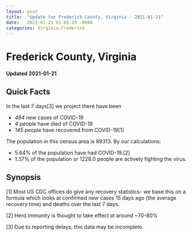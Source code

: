 ```yaml
---
layout: post
title:  "Update for Frederick County, Virginia - 2021-01-21"
date:   2021-01-21 01:01:29 -0600
categories: Virginia,Frederick
---
```


# Frederick County, Virginia
#### Updated 2021-01-21

## Quick Facts

In the last 7 days[3] we project there have been
- *484* new cases of COVID-19
- *4* people have died of COVID-19
- *145* people have recovered from COVID-19[1]

The population in this census area is 89313. By our calculations:
- 5.64% of the population have had COVID-19.[2]
- 1.37% of the population or 1228.0 people are actively fighting the virus.

## Synopsis




[1] Most US CDC offices do give any recovery statistics- we base this on a formula which looks at confirmed new cases
15 days ago (the average recovery time) and deaths over the last 7 days.

[2] Herd Immunity is thought to take effect at around ~70-80%

[3] Due to reporting delays, this data may be incomplete.
 
    